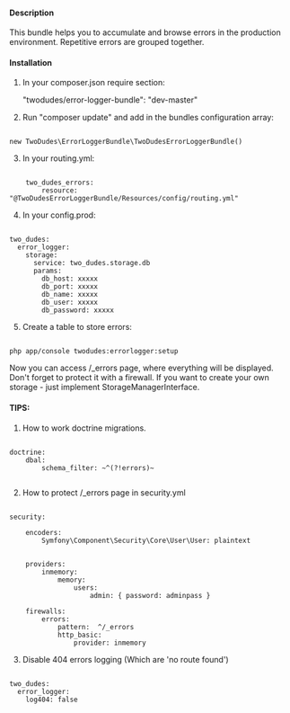 #### Description

This bundle helps you to accumulate and browse errors in the production environment. Repetitive errors are grouped together.

#### Installation

1) In your composer.json require section:

    "twodudes/error-logger-bundle": "dev-master"

2) Run "composer update" and add in the bundles configuration array:

```

new TwoDudes\ErrorLoggerBundle\TwoDudesErrorLoggerBundle()

```

3) In your routing.yml:

```

    two_dudes_errors:
        resource: "@TwoDudesErrorLoggerBundle/Resources/config/routing.yml"

```

4) In your config.prod:

```

two_dudes:
  error_logger:
    storage:
      service: two_dudes.storage.db
      params:
        db_host: xxxxx
        db_port: xxxxx
        db_name: xxxxx
        db_user: xxxxx
        db_password: xxxxx

```

5) Create a table to store errors:

```

php app/console twodudes:errorlogger:setup

```

Now you can access /_errors page, where everything will be displayed.
Don't forget to protect it with a firewall.
If you want to create your own storage - just implement StorageManagerInterface.

#### TIPS:

1) How to work doctrine migrations.

```

doctrine:
    dbal:
        schema_filter: ~^(?!errors)~


```

2) How to protect /_errors page in security.yml

```

security:

    encoders:
        Symfony\Component\Security\Core\User\User: plaintext


    providers:
        inmemory:
            memory:
                users:
                    admin: { password: adminpass }

    firewalls:
        errors:
            pattern:  ^/_errors
            http_basic:
                provider: inmemory

```

3) Disable 404 errors logging
(Which are 'no route found')

```

two_dudes:
  error_logger:
    log404: false

```